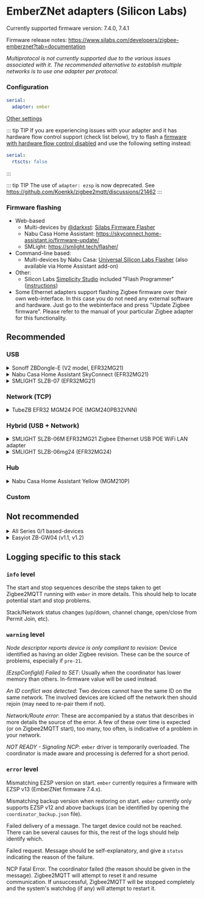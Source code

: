 # EmberZNet adapters (Silicon Labs)

Currently supported firmware version: 7.4.0, 7.4.1

Firmware release notes: https://www.silabs.com/developers/zigbee-emberznet?tab=documentation

<em>Multiprotocol is not currently supported due to the various issues associated with it. The recommended alternative to establish multiple networks is to use one adapter per protocol.</em>

### Configuration

```yaml
serial:
  adapter: ember
```

[Other settings](../configuration/adapter-settings.md)

::: tip TIP
If you are experiencing issues with your adapter and it has hardware flow control support (check list below), try to flash a [firmware with hardware flow control disabled](https://github.com/darkxst/silabs-firmware-builder/tree/ember-nohw/firmware_builds/) and use the following setting instead:

```yaml
serial:
  rtscts: false
```
:::

::: tip TIP
The use of `adapter: ezsp` is now deprecated. See https://github.com/Koenkk/zigbee2mqtt/discussions/21462
:::

### Firmware flashing

- Web-based
  - Multi-devices by [@darkxst](https://github.com/darkxst/): [Silabs Firmware Flasher](https://darkxst.github.io/silabs-firmware-builder/)
  - Nabu Casa Home Assistant: https://skyconnect.home-assistant.io/firmware-update/
  - SMLight: https://smlight.tech/flasher/
- Command-line based:
  - Multi-devices by Nabu Casa: [Universal Silicon Labs Flasher](https://github.com/NabuCasa/universal-silabs-flasher) (also available via Home Assistant add-on)
- Other:
  - Silicon Labs [Simplicity Studio](https://www.silabs.com/developers/simplicity-studio) included "Flash Programmer" ([instructions](https://docs.silabs.com/simplicity-studio-5-users-guide/latest/))
- Some Ethernet adapters support flashing Zigbee firmware over their own web-interface. In this case you do not need any external software and hardware. Just go to the webinterface and press "Update Zigbee firmware". Please refer to the manual of your particular Zigbee adapter for this functionality.

## Recommended

### USB

<details>
<summary>Sonoff ZBDongle-E (V2 model, EFR32MG21)</summary>

With external antenna.

**This section is about the "ZBDongle-E", for "ZBDongle-P" see [zStack](./zstack.md).**

* [Product Page](https://sonoff.tech/product/gateway-and-sensors/sonoff-zigbee-3-0-usb-dongle-plus-e/)
* [Coordinator firmware](https://sonoff.tech/product-review/how-to-use-sonoff-dongle-plus-on-home-assistant-how-to-flash-firmware/)
* [Flashing](https://sonoff.tech/wp-content/uploads/2022/08/SONOFF-Zigbee-3.0-USB-dongle-plus-firmware-flashing-.pdf)
* [Buy](https://itead.cc/product/zigbee-3-0-usb-dongle/)

<img src="../../images/dongle-e.jpg" width="200" />
</details>

<details>
<summary>Nabu Casa Home Assistant SkyConnect (EFR32MG21)</summary>

With integrated antenna and hardware flow control support.

```yaml
serial:
  rtscts: true
```

* [Product page](https://www.home-assistant.io/skyconnect)
* [Coordinator firmware](https://github.com/NabuCasa/silabs-firmware)
* [Flashing](https://skyconnect.home-assistant.io/)
* [Buy](https://www.home-assistant.io/skyconnect)

<img src="../../images/skyconnect_isometric.jpg" width="200" />
</details>

<details>
<summary>SMLIGHT SLZB-07 (EFR32MG21)</summary>

With external antenna and hardware flow control support.

```yaml
serial:
  rtscts: true
```

* [Product page](https://smlight.tech/product/slzb-07/)
* Buy: [Official Store - Worldwide](https://smartlight.me/smart-home-devices/zigbee-devices/slzb-07-zigbee-usb-adapter-en), [Aliexpress - Worldwide](https://www.aliexpress.com/item/1005006273914143.html).  
Local fast delivery: [Australia](https://shop.dialedin.com.au/products/smlight-slzb-07-usb-zigbee-adapter), [Austria, Belgium, Germany, Netherlands](https://www.hobbyelectronica.nl/product/slzb-07-zigbee-coordinator-usb/), [France](https://www.domadoo.fr/fr/interface-domotique/7044-smlight-dongle-usb-zigbee-efr32mg21-cp2102n-soc-antenne-3db-zigbee2mqtt-et-zha.html), [Poland](https://pcblab.io/szukaj?controller=search&s=slzb), [US Amazon](https://www.amazon.com/LOAMLIN-SMLIGHT-SLZB-07-Zigbee-Coordinator/dp/B0CNVBCCR3)

<img src="../../images/smlight-slzb-07.jpg" width="200" />

</details>

### Network (TCP)


<details>
<summary>TubeZB EFR32 MGM24 POE (MGM240PB32VNN)</summary>

With external antenna.

* [Product page](https://tubeszb.com/product/efr32-mgm24-poe-coordinator/)
* [Buy](https://tubeszb.com/product/efr32-mgm24-poe-coordinator/)

<img src="../../images/tubezb-mgm24-poe.jpg" width="200" />

</details>


### Hybrid (USB + Network)
<details>
<summary>SMLIGHT SLZB-06M EFR32MG21 Zigbee Ethernet USB POE WiFi LAN adapter</summary>  

  
SMLIGHT SLZB-06M is an EFR32MG21 chip-based adapter. Powerful, tiny, modern design, developed for Zigbee2MQTT, PoE supported, pre-flashed, and ready-to-use Zigbee adapter.
It supports Zigbee 3.0, Thread, and Bluetooth with Ethernet, LAN, USB, and WiFi connections.  
<img src="https://smlight.tech/external-content/images/zigbee2mqtt-io/slzb-06m-main-title.jpg" width="200" />
  
**For optimal performance with Ember, ensure your Zigbee firmware is above version 20240510 (requires Core firmware to a version higher than 2.2.0)**.  
Currently, please avoid using Ember firmware with a Wi-Fi connection, as it can cause some interference.  

- [Recommended firmware](https://github.com/darkxst/silabs-firmware-builder/raw/main/firmware_builds/slzb-06m/ncp-uart-hw-v7.4.1.0-slzb-06m-115200.gbl), baud rate settings is 115200.  
- [Product page](https://smlight.tech/product/slzb-06m/)
- Buy: [Official Store - Worldwide](https://smartlight.me/smart-home-devices/zigbee-devices/slzb-06m-zigbee-adapter), [Aliexpress - Worldwide](https://www.aliexpress.com/item/1005004942648430.html), [Tindie - Worldwide](https://www.tindie.com/products/smartlightme/smlight-slzb-06-zigbee-ethernet-poe-usb-wifi-adapt/).  
Local fast delivery: [AU](https://shop.dialedin.com.au/products/smlight-slzb-06m-efr32mg21-lan-zigbee-adapter), [AT](https://www.hobbyelectronica.nl/product/slzb-06m-zigbee-ethernet-poe-usb-adapter/), [BE](https://www.hobbyelectronica.nl/product/slzb-06m-zigbee-ethernet-poe-usb-adapter/), [CH](https://shop.swiss-domotique.ch/en/gateways-antennas/2390-smlight-slzb-06m-adaptateur-zigbee-ethernet-poe-usb-wifi.html), [EE](https://improveit.lt/produktas/smlight-slzb-06m-zigbee-ethernet-poe-usb-lan-wifi-adapteris-zha-integracijai/), [FR](https://www.domadoo.fr/fr/box-domotique/7043-smlight-adaptateur-usb-ethernet-poe-zigbee-30-efr32mg21-zigbee2mqtt-et-zha.html), [DE](https://www.hobbyelectronica.nl/product/slzb-06m-zigbee-ethernet-poe-usb-adapter/), [LT](https://improveit.lt/produktas/smlight-slzb-06m-zigbee-ethernet-poe-usb-lan-wifi-adapteris-zha-integracijai/), [LV](https://improveit.lt/produktas/smlight-slzb-06m-zigbee-ethernet-poe-usb-lan-wifi-adapteris-zha-integracijai/), [PL](https://pcblab.io/slzb-06m-adapter-zigbee-efr32mg21-ethernet-poe-usb-lan-wifi.html), [TH](https://shopee.co.th/Zigbee-SLZB-06-LAN-POE-USB-WIFI-Hybrid-Coordinator-CC2652P-SMARTLIGHT-SLZB-06-HASS-Zigbee2mqtt-ZHA-CC2652-CC2531-i.25068823.21062349644), [US official](https://cloudfree.shop/product/smlight-zigbee-ethernet-adapter/), [US Amazon](https://www.amazon.com/SMLIGHT-SLZB-06-Ethernet-Zigbee2MQTT-Assistant/dp/B0BL6DQSB3).  

</details>

    
<details>
<summary>SMLIGHT SLZB-06mg24 (EFR32MG24)</summary>

With external antenna.

* [Product page](https://smlight.tech/product/slzb-06mg24/)
* [Buy] UPCOMING

<img src="../../images/smlight-slzb-06mg24.jpg" width="200" />

</details>


### Hub

<details>
<summary>Nabu Casa Home Assistant Yellow (MGM210P)</summary>

With integrated antenna and hardware flow control support.

```yaml
serial:
  rtscts: true
```

* [Product page](https://www.home-assistant.io/yellow)
* [Coordinator firmware](https://github.com/NabuCasa/silabs-firmware)
* [Flashing](https://skyconnect.home-assistant.io/)
* [Buy](https://www.home-assistant.io/yellow)

<img src="../../images/yellow.jpg" width="200" />
</details>

### Custom


## Not recommended

<details>
<summary>All Series 0/1 based-devices</summary>

Older hardware.

See [Silicon Labs announcement](https://www.silabs.com/documents/public/release-notes/emberznet-release-notes-7.4.3.0.pdf).

</details>

<details>
<summary>Easyiot ZB-GW04 (v1.1, v1.2)</summary>

Low-resources hardware.

</details>

## Logging specific to this stack

### `info` level

The start and stop sequences describe the steps taken to get Zigbee2MQTT running with `ember` in more details. This should help to locate potential start and stop problems.

Stack/Network status changes (up/down, channel change, open/close from Permit Join, etc).

### `warning` level

<em>Node descriptor reports device is only compliant to revision</em>: Device identified as having an older Zigbee revision. These can be the source of problems, especially if `pre-21`.

<em>[EzspConfigId] Failed to SET</em>: Usually when the coordinator has lower memory than others. In-firmware value will be used instead.

<em>An ID conflict was detected</em>: Two devices cannot have the same ID on the same network. The involved devices are kicked off the network then should rejoin (may need to re-pair them if not).

<em>Network/Route error</em>: These are accompanied by a status that describes in more details the source of the error. A few of these over time is expected (or on Zigbee2MQTT start), too many, too often, is indicative of a problem in your network.

<em>NOT READY - Signaling NCP</em>: `ember` driver is temporarily overloaded. The coordinator is made aware and processing is deferred for a short period.

### `error` level

Mismatching EZSP version on start. `ember` currently requires a firmware with EZSP v13 (EmberZNet firmware 7.4.x).

Mismatching backup version when restoring on start. `ember` currently only supports EZSP v12 and above backups (can be identified by opening the `coordinator_backup.json` file).

Failed delivery of a message. The target device could not be reached. There can be several causes for this, the rest of the logs should help identify which.

Failed request. Message should be self-explanatory, and give a `status` indicating the reason of the failure.

NCP Fatal Error. The coordinator failed (the reason should be given in the message). Zigbee2MQTT will attempt to reset it and resume communication. If unsuccessful, Zigbee2MQTT will be stopped completely and the system's watchdog (if any) will attempt to restart it.
